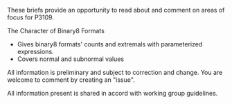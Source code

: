 These briefs provide an opportunity to read about and comment on areas of focus for P3109. 

The Character of Binary8 Formats
- Gives binary8 formats' counts and extremals with parameterized expressions.
- Covers normal and subnormal values

All information is preliminary and subject to correction and change. You are welcome to comment by creating an "issue".

All information present is shared in accord with working group guidelines. 
